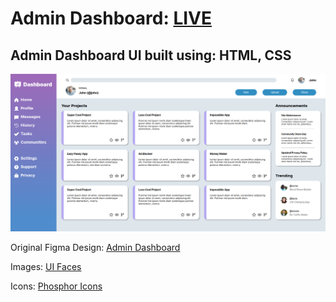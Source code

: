 # Admin Dashboard: **[LIVE](https://ahmediramadan01.github.io/admin-dashboard-html-css/ "Admin Dashboard's Live Preview")**

## Admin Dashboard UI built using: HTML, CSS

![Admin Dashboard's Desktop Screenshot](./images/admin-dashboard-desktop.png?raw=true "Admin Dashboard (Desktop)")

Original Figma Design: [Admin Dashboard](https://www.figma.com/community/file/1171843115285333567 "Admin Dashboard's Figma Design")

Images: [UI Faces](https://www.uifaces.co/ "UI Faces")

Icons: [Phosphor Icons](https://phosphoricons.com/ "Phosphor Icons")

